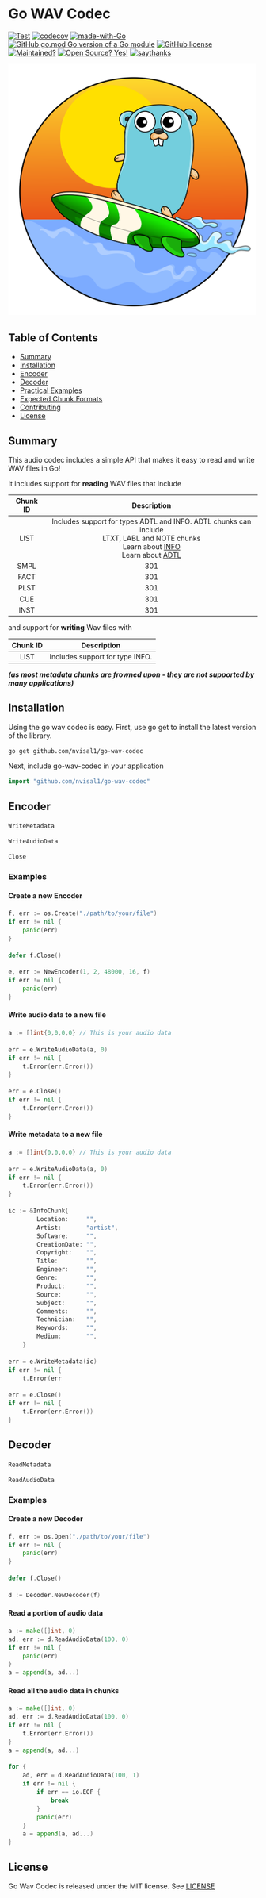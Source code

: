 # Go WAV Codec

[![Test](https://github.com/nvisal1/Go-Wav-Codec/actions/workflows/test.yml/badge.svg?branch=master)](https://github.com/nvisal1/Go-Wav-Codec/actions/workflows/test.yml)
[![codecov](https://codecov.io/gh/nvisal1/Go-Wav-Codec/branch/master/graph/badge.svg?token=4DRC08BB3G)](https://codecov.io/gh/nvisal1/Go-Wav-Codec)
[![made-with-Go](https://img.shields.io/badge/Made%20with-Go-1f425f.svg)](http://golang.org)
[![GitHub go.mod Go version of a Go module](https://img.shields.io/github/go-mod/go-version/gomods/athens.svg)]()
[![GitHub license](https://img.shields.io/github/license/Naereen/StrapDown.js.svg)]()
[![Maintained?](https://img.shields.io/badge/Maintained%3F-yes-green.svg)]()
[![Open Source? Yes!](https://badgen.net/badge/Open%20Source%20%3F/Yes%21/blue?icon=github)]()
[![saythanks](https://img.shields.io/badge/say-thanks-ff69b4.svg)]()

<img src="./assets/gopher.png" alt="drawing" width="500"/>

## Table of Contents
* [Summary](#Summary)
* [Installation](#Installation)
* [Encoder](#Encoder)
* [Decoder](#Decoder)
* [Practical Examples](#Practical-Examples)
* [Expected Chunk Formats](#Expected-Chunk-Formats)
* [Contributing](#Contributing)
* [License](#License)

## Summary

This audio codec includes a simple API that makes it easy to read and write WAV files in Go!

It includes support for **reading** WAV files that include


| Chunk ID |                                                                                                                                            Description                                                                                                                                             |
|:--------:|:--------------------------------------------------------------------------------------------------------------------------------------------------------------------------------------------------------------------------------------------------------------------------------------------------:|
|   LIST   | Includes support for types ADTL and INFO. ADTL chunks can include <br/> LTXT, LABL and NOTE chunks<br/>Learn about [INFO](https://www.recordingblogs.com/wiki/list-chunk-of-a-wave-file) <br/>Learn about [ADTL](https://sites.google.com/site/musicgapi/technical-documents/wav-file-format#list) |
|   SMPL   |                                                                                                                                                301                                                                                                                                                 |
|   FACT   |                                                                                                                                                301                                                                                                                                                 |
|   PLST   |                                                                                                                                                301                                                                                                                                                 |
|   CUE    |                                                                                                                                                301                                                                                                                                                 |
|   INST   |                                                                                                                                                301                                                                                                                                                 |


and support for **writing** Wav files with

| Chunk ID |           Description           |
|:--------:|:-------------------------------:|
|   LIST   | Includes support for type INFO. |


_**(as most metadata chunks are frowned upon - they are not supported by many applications)**_

## Installation

Using the go wav codec is easy. First, use go get to install the latest version of the library. 

```bash
go get github.com/nvisal1/go-wav-codec
```

Next, include go-wav-codec in your application
```go
import "github.com/nvisal1/go-wav-codec"
```

## Encoder

`WriteMetadata`

`WriteAudioData`

`Close`

### Examples

#### Create a new Encoder
```go
f, err := os.Create("./path/to/your/file")
if err != nil {
    panic(err)
}

defer f.Close()

e, err := NewEncoder(1, 2, 48000, 16, f)
if err != nil {
    panic(err)
}
```

#### Write audio data to a new file
```go
a := []int{0,0,0,0} // This is your audio data

err = e.WriteAudioData(a, 0)
if err != nil {
    t.Error(err.Error())
}

err = e.Close()
if err != nil {
    t.Error(err.Error())
}
```

#### Write metadata to a new file
```go
a := []int{0,0,0,0} // This is your audio data

err = e.WriteAudioData(a, 0)
if err != nil {
    t.Error(err.Error())
}

ic := &InfoChunk{
		Location:     "",
		Artist:       "artist",
		Software:     "",
		CreationDate: "",
		Copyright:    "",
		Title:        "",
		Engineer:     "",
		Genre:        "",
		Product:      "",
		Source:       "",
		Subject:      "",
		Comments:     "",
		Technician:   "",
		Keywords:     "",
		Medium:       "",
	}

err = e.WriteMetadata(ic)
if err != nil {
    t.Error(err

err = e.Close()
if err != nil {
    t.Error(err.Error())
}
```


## Decoder

`ReadMetadata`

`ReadAudioData`

### Examples

#### Create a new Decoder
```go
f, err := os.Open("./path/to/your/file")
if err != nil {
    panic(err)
}

defer f.Close()

d := Decoder.NewDecoder(f)
```

#### Read a portion of audio data
```go
a := make([]int, 0)
ad, err := d.ReadAudioData(100, 0)
if err != nil {
    panic(err)
}
a = append(a, ad...)
```

#### Read all the audio data in chunks
```go
a := make([]int, 0)
ad, err := d.ReadAudioData(100, 0)
if err != nil {
    t.Error(err.Error())
}
a = append(a, ad...)

for {
    ad, err = d.ReadAudioData(100, 1)
    if err != nil {
        if err == io.EOF {
            break
        }
        panic(err)
    }
    a = append(a, ad...)
}
```

## License

Go Wav Codec is released under the MIT license. See [LICENSE](https://github.com/nvisal1/Go-Wav-Codec/blob/master/LICENSE)
